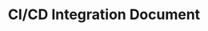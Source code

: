 ---
title: "CI/CD Integration Document"
linkTitle: "Integrations"
weight: 4
description: >
  Find out how to Integrate with CI/CD Tools.
---